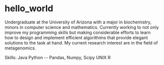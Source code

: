 # hello_world
Undergraduate at the University of Arizona with a major in biochemistry, minors in computer science and mathematics. Currently working to not only improve my programming skills but making considerable efforts to learn how to design and implement efficient algorithims that provide elegant solutions to the task at hand. My current research interest are in the field of metagenomics.

Skills: 
Java
Python
-- Pandas, Numpy, Scipy
UNIX 
R
